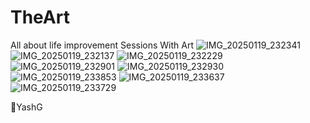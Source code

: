 # TheArt
All about life improvement Sessions With Art
![IMG_20250119_232341](https://github.com/user-attachments/assets/713d6d3d-ee28-4bdf-ae4c-0d60740a1bd5)
![IMG_20250119_232137](https://github.com/user-attachments/assets/3e8e4ab8-b3fc-49ea-a6b1-322080c49ce5)
![IMG_20250119_232229](https://github.com/user-attachments/assets/83c272cc-8bd0-41fc-96cf-0d1019703c95)
![IMG_20250119_232901](https://github.com/user-attachments/assets/0c011be2-e94a-4aa7-8724-14cb0780a984)
![IMG_20250119_232930](https://github.com/user-attachments/assets/66ab6456-03f7-4c22-b289-b8eb2ca7fdd8)
![IMG_20250119_233853](https://github.com/user-attachments/assets/538abb83-8a17-4d07-979f-f5969d519878)
![IMG_20250119_233637](https://github.com/user-attachments/assets/c6521df3-422c-4064-8a3c-0134ab3853b9)
![IMG_20250119_233729](https://github.com/user-attachments/assets/cfc9e87e-370c-4992-83cd-7127722ddd8f)


💢YashG

